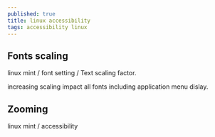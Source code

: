 ```yaml
---
published: true
title: linux accessibility
tags: accessibility linux
---
```

## Fonts scaling
linux mint / font setting / Text scaling factor.

increasing scaling impact all fonts including application menu dislay.

## Zooming
linux mint / accessibility
